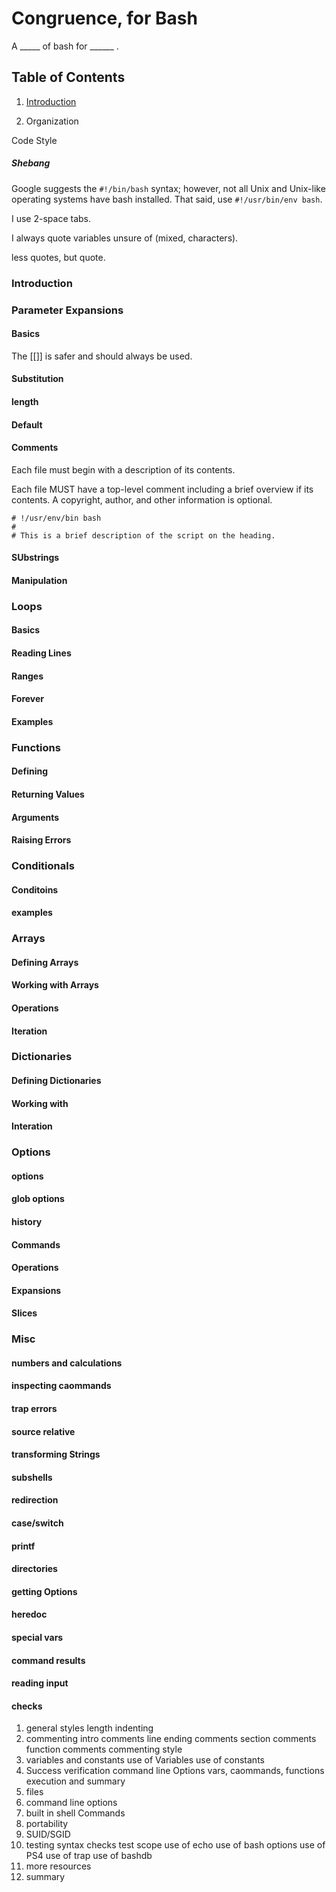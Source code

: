 Congruence, for Bash
====================

A _____ of bash for ______ .

Table of Contents
-----------------

1. [Introduction]()

2. Organization

Code Style

##### Shebang

Google suggests the `#!/bin/bash` syntax; however, not all Unix and Unix-like
operating systems have bash installed. That said, use `#!/usr/bin/env bash`.

I use 2-space tabs.

I always quote variables unsure of (mixed, characters).

less quotes, but quote.

### Introduction

### Parameter Expansions

#### Basics

The [[]] is safer and should always be used.

#### Substitution
#### length
#### Default
#### Comments

Each file must begin with a description of its contents.

Each file MUST have a top-level comment including a brief overview if its
contents. A copyright, author, and other information is optional.

```shell
# !/usr/env/bin bash
#
# This is a brief description of the script on the heading.
```

#### SUbstrings
#### Manipulation


### Loops

#### Basics
#### Reading Lines
#### Ranges
#### Forever
#### Examples

### Functions

#### Defining
#### Returning Values
#### Arguments
#### Raising Errors

### Conditionals

#### Conditoins
#### examples

### Arrays

#### Defining Arrays
#### Working with Arrays
#### Operations
#### Iteration


### Dictionaries
#### Defining Dictionaries
#### Working with
#### Interation

### Options
#### options
#### glob options

#### history
#### Commands
#### Operations
#### Expansions
#### Slices

### Misc

#### numbers and calculations
#### inspecting caommands
#### trap errors
#### source relative
#### transforming Strings
#### subshells
#### redirection
#### case/switch
#### printf
#### directories
#### getting Options
#### heredoc
#### special vars
#### command results
#### reading input
#### checks




1. general styles
  length
  indenting
2. commenting
  intro comments
  line ending comments
  section comments
  function comments
  commenting style
3. variables and constants
  use of Variables
  use of constants
4. Success verification
  command line Options
  vars, caommands, functions
  execution and summary
5. files
6. command line options
7. built in shell Commands
8. portability
9. SUID/SGID
10. testing
  syntax checks
  test scope
  use of echo
  use of bash options
  use of PS4
  use of trap
  use of bashdb
11. more resources
12. summary
